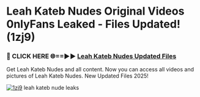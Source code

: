 # Leah Kateb Nudes Original Videos 0nlyFans Leaked - Files Updated! (1zj9)

<h3>🔴 CLICK HERE 🌐==►► <a href="https://tinyurl.com/52m3yx9h" rel="nofollow">Leah Kateb Nudes Updated Files</a></h3>

Get Leah Kateb Nudes and all content. Now you can access all videos and pictures of Leah Kateb Nudes. New Updated Files 2025!

[![1zj9](https://i.imgur.com/TnHtlc8.gif)](https://tinyurl.com/52m3yx9h)
leah kateb nude leaks